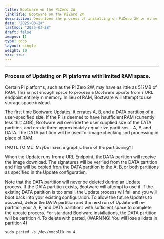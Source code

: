 ```yaml
---
title: Bootware on the PiZero 2W 
linkTitle: Bootware on the PiZero 2W 
description: Describes the process of installing on PiZero 2W or other memory resource limited Pi platforms
date: "2025-03-28"
lastmod: "2025-03-28"
draft: false
images: []
type: docs
layout: single
weight: 10
toc: true
---
```


-----

### Process of Updating on Pi plaforms with limited RAM space.

Certain Pi platforms, such as the Pi Zero 2W, may have as little as 512MB of RAM. This is not enough space to process a Bootware update from a URL endpoint entirely in memory. In lieu of RAM, Bootware will attempt to use storage space instead.

The first time Bootware Updates, it creates A, B, and a DATA partition of a user-specified size. If the Pi is deemed to have insufficient RAM (currently less that 4GB), Bootware will override the user supplied size of the DATA partition, and create three approximately equal size partitions - A, B, and DATA. The DATA partition will be used for image checking and processing in place of RAM.

[NOTE TO ME:  Maybe insert a graphic here of the partitioning?]

When the Update runs from a URL Endpoint, the DATA partition will receive the image download. The signatures will be verified from the DATA partition and files will be copied from the DATA partition to the A, B, or both partitions as specified in the Update configuration.

Note that the DATA partition will never be deleted during an Update process. If the DATA partition exists, Bootware will attempt to use it. If the existing DATA partition is too small, the Update process will fail and you will boot back into your existing configuration. To allow the future Updates to succeed, delete the DATA partition and the next run of Update will re-partition your A, B, and DATA partitions with sufficient space to complete the update process. For standard Bootware installations, the DATA partition will be partition 4. To delete with parted, (WARNING! You will lose all data in partition 4)

`sudo parted -s /dev/mmcblk0 rm 4`




